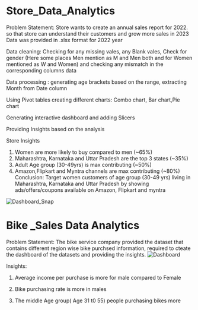 # Store_Data_Analytics
Problem Statement: Store wants to create an annual sales report for 2022. so that store can understand their customers and grow more sales in 2023
Data was provided in .xlsx format  for 2022 year

Data cleaning: Checking for any missing vales, any Blank vales, Check for gender (Here some places Men mention as M and Men both and for Women mentioned as W and Women) and checking any mismatch in the corresponding columns data

Data processing : generating age brackets based on the range, extracting Month from Date column 

Using Pivot tables creating different charts: Combo chart, Bar chart,Pie chart

Generating interactive dashboard and adding Slicers 

Providing Insights based on the analysis

Store Insights						
1) Women are more likely to buy compared to men (~65%)						
2) Maharashtra, Karnataka and Uttar Pradesh are the top 3 states (~35%)						
3) Adult Age group (30-49yrs) is max contributing (~50%)						
4) Amazon,Flipkart and Myntra channels are max contributing (~80%)						
Conclusion:
Target women customers of age group (30-49 yrs) living in Maharashtra, Karnataka and Uttar Pradesh by showing ads/offers/coupons available on Amazon, Flipkart and myntra


![Dashboard_Snap](https://user-images.githubusercontent.com/121815820/229701503-1425e4e4-182e-45b5-a5b5-721d5281b2d9.JPG)

# Bike _Sales Data Analytics
Problem Statement: The bike service company provided the dataset that contains different region wise bike purchsed information, required to cteate the dashboard of the datasets and providing the insights.
![Dashboard](https://user-images.githubusercontent.com/121815820/229703785-e95dcc42-8b8a-4b0c-bcc0-b9490be430ec.JPG)

Insights:
1) Average income per purchase is more for male compared to Female
 
2) Bike purchasing rate is more in males

3) The middle Age group( Age 31 t0 55) people purchasing bikes more
